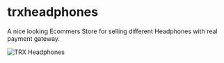# trxheadphones
A nice looking Ecommers Store for selling different Headphones with real payment gateway. 

![TRX Headphones](https://github.com/tumon-art/trxheadphones/assets/53380504/614d42c6-bcd6-44e2-8fac-774addce27ca)
